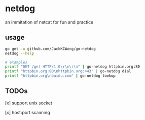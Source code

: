 # netdog

an immitation of netcat for fun and practice


## usage

```bash
go get -u github.com/JackKCWong/go-netdog
netdog --help

# examples
printf "GET /get HTTP/1.0\r\n\r\n" | go-netdog httpbin.org:80
printf "httpbin.org:80\nhttpbin.org:443" | go-netdog dial 
printf "httpbin.org\nbaidu.com" | go-netdog lookup 
```


## TODOs

[x] support unix socket

[x] host:port scanning
